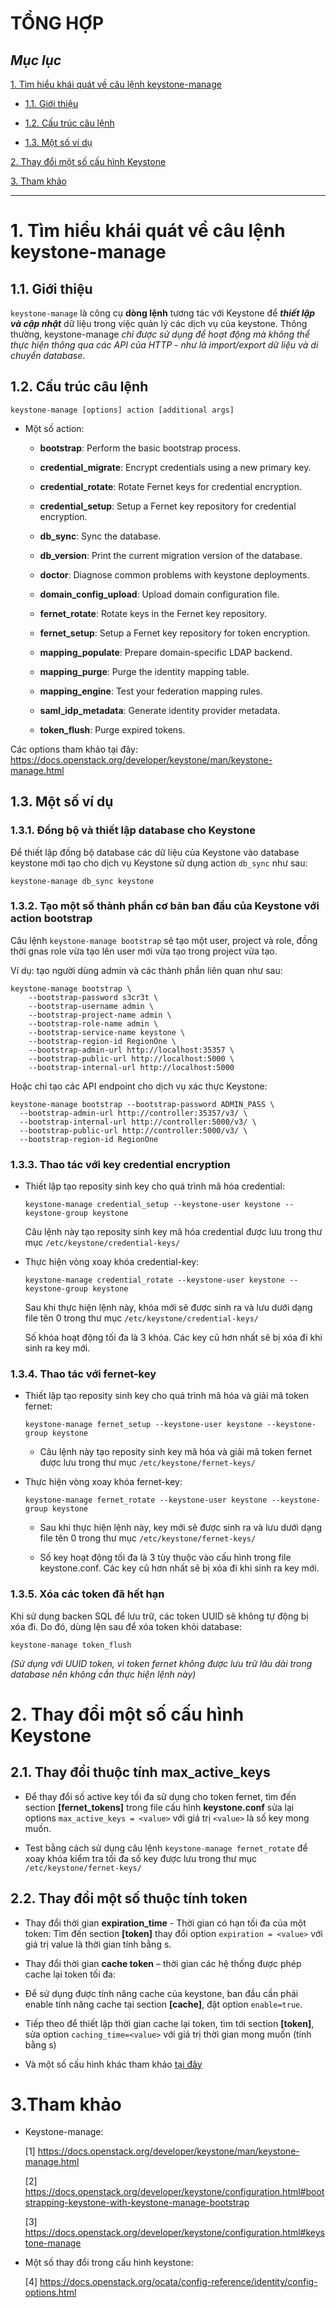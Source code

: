 # TỔNG HỢP 

## ***Mục lục***

[1.	Tìm hiểu khái quát về câu lệnh keystone-manage](#1)

- [1.1.	Giới thiệu](#1.1)

- [1.2.	Cấu trúc câu lệnh](#1.2)

- [1.3.	Một số ví dụ](#1.3)

[2.	Thay đổi một số cấu hình Keystone](#2)

[3.	Tham khảo](#3)

---

<a name = "1"></a>
# 1. Tìm hiểu khái quát về câu lệnh keystone-manage

<a name = "1.1"></a>
## 1.1. Giới thiệu

`keystone-manage` là công cụ **dòng lệnh** tương tác với Keystone để ***thiết lập và cập nhật*** dữ liệu trong việc quản lý các dịch vụ của keystone. Thông thường, keystone-manage *chỉ được sử dụng để hoạt động mà không thể thực hiện thông qua các API của HTTP  - như là import/export dữ liệu và di chuyển database*.

<a name="1.2"></a>
## 1.2.	Cấu trúc câu lệnh

`keystone-manage [options] action [additional args]`

- Một số action:

  -	**bootstrap**: Perform the basic bootstrap process.

  -	**credential_migrate**: Encrypt credentials using a new primary key.

  -	**credential_rotate**: Rotate Fernet keys for credential encryption.

  -	**credential_setup**: Setup a Fernet key repository for credential encryption.

  -	**db_sync**: Sync the database.

  -	**db_version**: Print the current migration version of the database.

  -	**doctor**: Diagnose common problems with keystone deployments.

  -	**domain_config_upload**: Upload domain configuration file.

  -	**fernet_rotate**: Rotate keys in the Fernet key repository.

  -	**fernet_setup**: Setup a Fernet key repository for token encryption.

  -	**mapping_populate**: Prepare domain-specific LDAP backend.

  -	**mapping_purge**: Purge the identity mapping table.

  -	**mapping_engine**: Test your federation mapping rules.

  -	**saml_idp_metadata**: Generate identity provider metadata.

  -	**token_flush**: Purge expired tokens.

Các options tham khảo tại đây: https://docs.openstack.org/developer/keystone/man/keystone-manage.html

<a name = "1.3"></a>
## 1.3.	Một số ví dụ

### 1.3.1.	Đồng bộ và thiết lập database cho Keystone

Để thiết lập đồng bộ database các dữ liệu của Keystone vào database keystone mới tạo cho dịch vụ Keystone sử dụng action `db_sync` như sau:

`keystone-manage db_sync keystone`

### 1.3.2.	Tạo một số thành phần cơ bản ban đầu của Keystone với action bootstrap

Câu lệnh `keystone-manage bootstrap` sẽ tạo một user, project và role, đồng thời gnas role vừa tạo lên user mới vừa tạo trong project vừa tạo. 

Ví dụ: tạo người dùng admin và các thành phần liên quan như sau:

```
keystone-manage bootstrap \
    --bootstrap-password s3cr3t \
    --bootstrap-username admin \
    --bootstrap-project-name admin \
    --bootstrap-role-name admin \
    --bootstrap-service-name keystone \
    --bootstrap-region-id RegionOne \
    --bootstrap-admin-url http://localhost:35357 \
    --bootstrap-public-url http://localhost:5000 \
    --bootstrap-internal-url http://localhost:5000
```

Hoặc chỉ tạo các API endpoint cho dịch vụ xác thực Keystone:

```
keystone-manage bootstrap --bootstrap-password ADMIN_PASS \
  --bootstrap-admin-url http://controller:35357/v3/ \
  --bootstrap-internal-url http://controller:5000/v3/ \
  --bootstrap-public-url http://controller:5000/v3/ \
  --bootstrap-region-id RegionOne
```

### 1.3.3.	Thao tác với key credential encryption

-	Thiết lập tạo reposity sinh key cho quá trình mã hóa credential:

    `keystone-manage credential_setup --keystone-user keystone --keystone-group keystone`

    Câu lệnh này tạo reposity sinh key mã hóa credential được lưu trong thư mục `/etc/keystone/credential-keys/`

-	Thực hiện vòng xoay khóa credential-key:

    `keystone-manage credential_rotate --keystone-user keystone --keystone-group keystone`

    Sau khi thực hiện lệnh này, khóa mới sẽ được sinh ra và lưu dưới dạng file tên 0 trong thư mục `/etc/keystone/credential-keys/`

    Số khóa hoạt động tối đa là 3 khóa. Các key cũ hơn nhất sẽ bị xóa đi khi sinh ra key mới.

### 1.3.4.	Thao tác với fernet-key

-	Thiết lập tạo reposity sinh key cho quá trình mã hóa và giải mã token fernet: 

    `keystone-manage fernet_setup --keystone-user keystone --keystone-group keystone`

    - Câu lệnh này tạo reposity sinh key mã hóa và giải mã token fernet được lưu trong thư mục `/etc/keystone/fernet-keys/`

-	Thực hiện vòng xoay khóa fernet-key:

    `keystone-manage fernet_rotate --keystone-user keystone --keystone-group keystone`

    - Sau khi thực hiện lệnh này, key mới sẽ được sinh ra và lưu dưới dạng file tên 0 trong thư mục `/etc/keystone/fernet-keys/`

    - Số key hoạt động tối đa là 3 tùy thuộc vào cấu hình trong file keystone.conf. Các key cũ hơn nhất sẽ bị xóa đi khi sinh ra key mới.


### 1.3.5.	Xóa các token đã hết hạn

Khi sử dụng backen SQL để lưu trữ, các token UUID sẽ không tự động bị xóa đi. Do đó, dùng lện sau để xóa token khỏi database: 

  `keystone-manage token_flush`

  *(Sử dụng với UUID token, vì token fernet không được lưu trữ lâu dài trong database nên không cần thực hiện lệnh này)*

<a name = "2"></a>
# 2.	Thay đổi một số cấu hình Keystone

## 2.1.	Thay đổi thuộc tính max_active_keys

-	Để thay đổi số active key tối đa sử dụng cho token fernet, tìm đến section **[fernet_tokens]** trong file cấu hình **keystone.conf** sửa lại options `max_active_keys = <value>` với giá trị `<value>` là số key mong muốn.

-	Test bằng cách sử dụng câu lệnh `keystone-manage fernet_rotate` để xoay khóa kiểm tra tối đa số key được lưu trong thư mục `/etc/keystone/fernet-keys/`

## 2.2.	Thay đổi một số thuộc tính token

-	Thay đổi thời gian **expiration_time** -  Thời gian có hạn tối đa của một token: Tìm đến section **[token]** thay đổi option `expiration = <value>` với giá trị value là thời gian tính bằng s.

-	Thay đổi thời gian **cache token** – thời gian các hệ thống được phép cache lại token tối đa: 

  -	Để sử dụng được tính năng cache của keystone, ban đầu cần phải enable tính năng cache  tại section **[cache]**, đặt option `enable=true`.

  -	Tiếp theo để thiết lập thời gian cache lại token, tìm tới section **[token]**, sửa option `caching_time=<value>` với giá trị thời gian mong muốn (tính bằng s)

-	Và một số cấu hình khác tham khảo [tại đây](https://github.com/ThanhTamPotter/thuctap012017/blob/master/TamNT/Openstack/Keystone/docs/3.Cai_dat_va_cau_hinh_Keystone.md#2)

<a name = "3"></a>
# 3.Tham khảo

- Keystone-manage: 

  [1]  https://docs.openstack.org/developer/keystone/man/keystone-manage.html

  [2]  https://docs.openstack.org/developer/keystone/configuration.html#bootstrapping-keystone-with-keystone-manage-bootstrap
  
  [3]  https://docs.openstack.org/developer/keystone/configuration.html#keystone-manage

- Một số thay đổi trong cấu hình keystone:

  [4]  https://docs.openstack.org/ocata/config-reference/identity/config-options.html



